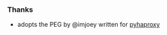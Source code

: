 ### Thanks
- adopts the PEG by @imjoey written for [pyhaproxy](https://github.com/imjoey/pyhaproxy)
